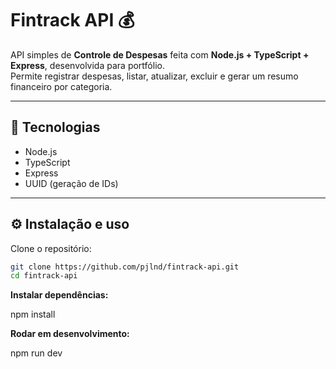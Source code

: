 # Fintrack API 💰

API simples de **Controle de Despesas** feita com **Node.js + TypeScript + Express**, desenvolvida para portfólio.  
Permite registrar despesas, listar, atualizar, excluir e gerar um resumo financeiro por categoria.

---

## 🚀 Tecnologias
- Node.js
- TypeScript
- Express
- UUID (geração de IDs)

---

## ⚙️ Instalação e uso

Clone o repositório:
```bash
git clone https://github.com/pjlnd/fintrack-api.git
cd fintrack-api

```

**Instalar dependências:** 

npm install

**Rodar em desenvolvimento:**

npm run dev